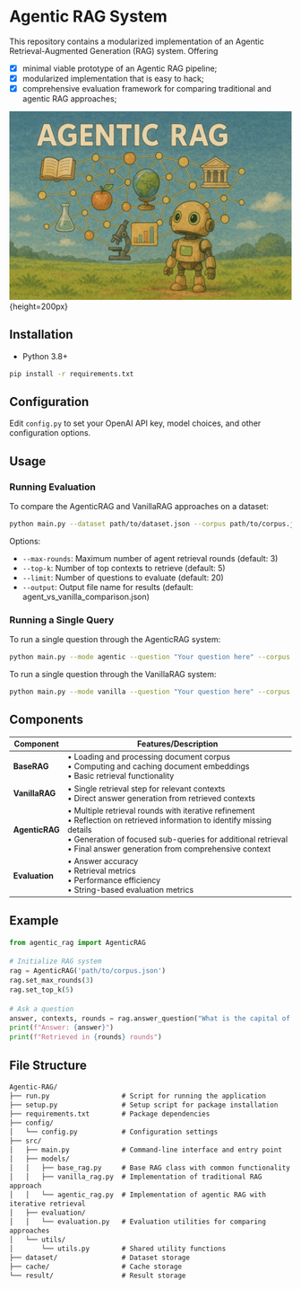 # Agentic RAG System

This repository contains a modularized implementation of an Agentic Retrieval-Augmented Generation (RAG) system. Offering
- [x] minimal viable prototype of an Agentic RAG pipeline;
- [x] modularized implementation that is easy to hack;
- [x] comprehensive evaluation framework for comparing traditional and agentic RAG approaches;

![AgenticRAG Architecture](agenticRAG.png){height=200px}


## Installation

- Python 3.8+
```bash
pip install -r requirements.txt
```

## Configuration

Edit `config.py` to set your OpenAI API key, model choices, and other configuration options.


## Usage

### Running Evaluation

To compare the AgenticRAG and VanillaRAG approaches on a dataset:

```bash
python main.py --dataset path/to/dataset.json --corpus path/to/corpus.json
```

Options:
- `--max-rounds`: Maximum number of agent retrieval rounds (default: 3)
- `--top-k`: Number of top contexts to retrieve (default: 5)
- `--limit`: Number of questions to evaluate (default: 20)
- `--output`: Output file name for results (default: agent_vs_vanilla_comparison.json)

### Running a Single Query

To run a single question through the AgenticRAG system:

```bash
python main.py --mode agentic --question "Your question here" --corpus path/to/corpus.json
```

To run a single question through the VanillaRAG system:

```bash
python main.py --mode vanilla --question "Your question here" --corpus path/to/corpus.json
```

## Components

| Component | Features/Description |
|-----------|---------------------|
| **BaseRAG** | • Loading and processing document corpus<br>• Computing and caching document embeddings<br>• Basic retrieval functionality |
| **VanillaRAG** | • Single retrieval step for relevant contexts<br>• Direct answer generation from retrieved contexts |
| **AgenticRAG** | • Multiple retrieval rounds with iterative refinement<br>• Reflection on retrieved information to identify missing details<br>• Generation of focused sub-queries for additional retrieval<br>• Final answer generation from comprehensive context |
| **Evaluation** | • Answer accuracy<br>• Retrieval metrics<br>• Performance efficiency<br>• String-based evaluation metrics |

## Example

```python
from agentic_rag import AgenticRAG

# Initialize RAG system
rag = AgenticRAG('path/to/corpus.json')
rag.set_max_rounds(3)
rag.set_top_k(5)

# Ask a question
answer, contexts, rounds = rag.answer_question("What is the capital of France?")
print(f"Answer: {answer}")
print(f"Retrieved in {rounds} rounds")
``` 


## File Structure

```
Agentic-RAG/
├── run.py                  # Script for running the application
├── setup.py                # Setup script for package installation
├── requirements.txt        # Package dependencies
├── config/
│   └── config.py           # Configuration settings
├── src/
│   ├── main.py             # Command-line interface and entry point
│   ├── models/
│   │   ├── base_rag.py     # Base RAG class with common functionality
│   │   ├── vanilla_rag.py  # Implementation of traditional RAG approach
│   │   └── agentic_rag.py  # Implementation of agentic RAG with iterative retrieval
│   ├── evaluation/
│   │   └── evaluation.py   # Evaluation utilities for comparing approaches
│   └── utils/
│       └── utils.py        # Shared utility functions
├── dataset/                # Dataset storage
├── cache/                  # Cache storage
└── result/                 # Result storage
```